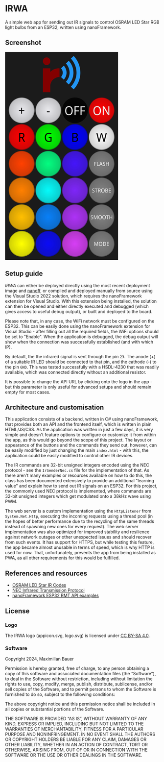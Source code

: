 ﻿# IRWA

A simple web app for sending out IR signals to control OSRAM LED Star RGB light bulbs from an ESP32, written using nanoFramework.

## Screenshot
![logo](Media/screenshot.png)

## Setup guide

_IRWA_ can either be deployed directly using the most recent deployment image and [nanoff](https://github.com/nanoframework/nanoFirmwareFlasher), or compiled and deployed manually from source using the Visual Studio 2022 solution, which requires the nanoFramework extension for Visual Studio. With this extension being installed, the solution can then be opened and either directly executed and debugged (which gives access to useful debug output), or built and deployed to the board.

Please note that, in any case, the WiFi network must be configured on the ESP32. This can be easily done using the nanoFramework extension for Visual Studio - after filling out all the required fields, the WiFi options should be set to "Enable". When the application is debugged, the debug output will show when the connection was successfully established (and with which IP).

By default, the the infrared signal is sent through the pin `23`. The anode (+) of a suitable IR LED should be connected to that pin, and the cathode (-) to the pin `GND`. This was tested successfully with a HSDL-4230 that was readily available, which was connected directly without an additional resistor.

It is possible to change the API URL by clicking onto the logo in the app - but this parameter is only useful for advanced setups and should remain empty for most cases.

## Architecture and customisation

This application consists of a backend, written in C# using nanoFramework, that provides both an API and the frontend itself, which is written in plain HTML/JS/CSS. As the application was written in just a few days, it is very simple and doesn't feature options to configure or customize it from within the app, as this would go beyond the scope of this project. The layout or appearance of the buttons and the commands they send out, however, can be easily modified by just changing the main ``index.html`` - with this, the application could be easily modified to control other IR devices.

The IR commands are 32-bit unsigned integers encoded using the NEC protocol - see the ``IrSenderNec.cs`` file for the implementation of that. As there aren't many examples or resources available on how to do this, the class has been documented extensively to provide an additional "learning value" and explain how to send out IR signals on an ESP32. For this project, the commonly used NEC protocol is implemented, where commands are 32-bit unsigned integers which get modulated onto a 38kHz wave using PWM.

The web server is a custom implementation using the `HttpListener` from `System.Net.Http`, executing the incoming requests using a thread pool (in the hopes of better performance due to the recycling of the same threads instead of spawning new ones for every request). The web server implementation was also optimized for improved stability and resilience against network outages or other unexpected issues and should recover from such events. It has support for HTTPS, but while testing this feature, the app became almost unusable in terms of speed, which is why HTTP is used for now. That, unfortunately, prevents the app from being installed as PWA, as all other requirements for this would be fulfilled.

## References and resources
- [OSRAM LED Star IR Codes](https://github.com/anilaras/OSRAM-Led-Star-RGBW-Remote-E27-9W-Remote-control-codes/)
- [NEC Infrared Transmission Protocol](https://techdocs.altium.com/display/FPGA/NEC+Infrared+Transmission+Protocol)
- [nanoFramework ESP32 RMT API examples](https://docs.nanoframework.net/samplesdetails/Hardware.Esp32.Rmt/README.html)

## License

### Logo

The IRWA logo (appicon.svg, logo.svg) is licensed under [CC BY-SA 4.0](https://creativecommons.org/licenses/by-sa/4.0/).

### Software

Copyright 2024, Maximilian Bauer

Permission is hereby granted, free of charge, to any person obtaining a copy of this software and associated documentation files (the “Software”), to deal in the Software without restriction, including without limitation the rights to use, copy, modify, merge, publish, distribute, sublicense, and/or sell copies of the Software, and to permit persons to whom the Software is furnished to do so, subject to the following conditions:

The above copyright notice and this permission notice shall be included in all copies or substantial portions of the Software.

THE SOFTWARE IS PROVIDED “AS IS”, WITHOUT WARRANTY OF ANY KIND, EXPRESS OR IMPLIED, INCLUDING BUT NOT LIMITED TO THE WARRANTIES OF MERCHANTABILITY, FITNESS FOR A PARTICULAR PURPOSE AND NONINFRINGEMENT. IN NO EVENT SHALL THE AUTHORS OR COPYRIGHT HOLDERS BE LIABLE FOR ANY CLAIM, DAMAGES OR OTHER LIABILITY, WHETHER IN AN ACTION OF CONTRACT, TORT OR OTHERWISE, ARISING FROM, OUT OF OR IN CONNECTION WITH THE SOFTWARE OR THE USE OR OTHER DEALINGS IN THE SOFTWARE.
